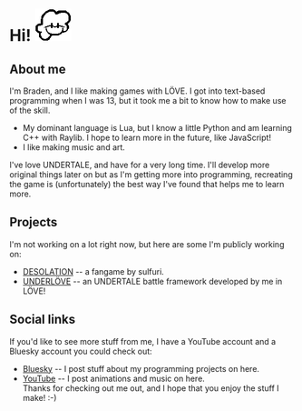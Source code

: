 # Hi! ![Animated icon](costumeGuy.gif)

## About me
I'm Braden, and I like making games with LÖVE. I got into text-based programming when I was 13, but it took me a bit to know how to make use of the skill. </br>
- My dominant language is Lua, but I know a little Python and am learning C++ with Raylib. I hope to learn more in the future, like JavaScript!
- I like making music and art. </br>
<p> I've love UNDERTALE, and have for a very long time. I'll develop more original things later on but as I'm getting more into programming, recreating the game is (unfortunately) the best way I've found that helps me to learn more. </p>

## Projects
I'm not working on a lot right now, but here are some I'm publicly working on: </br>
- [DESOLATION](https://gamejolt.com/games/desonee/907634?feed_last_id=%7B%22ver%22:%221%22,%22pos%22:%221719727571.368%22%7D) -- a fangame by sulfuri. <br>
- [UNDERLÖVE](https://github.com/bradensMG/underlove) -- an UNDERTALE battle framework developed by me in LÖVE!

## Social links
If you'd like to see more stuff from me, I have a YouTube account and a Bluesky account you could check out: </br>
- [Bluesky](https://bradensmg.bsky.social) -- I post stuff about my programming projects on here. </br>
- [YouTube](https://youtube.com/@bradensmediocregames) -- I post animations and music on here. </br>
Thanks for checking out me out, and I hope that you enjoy the stuff I make! :-)
